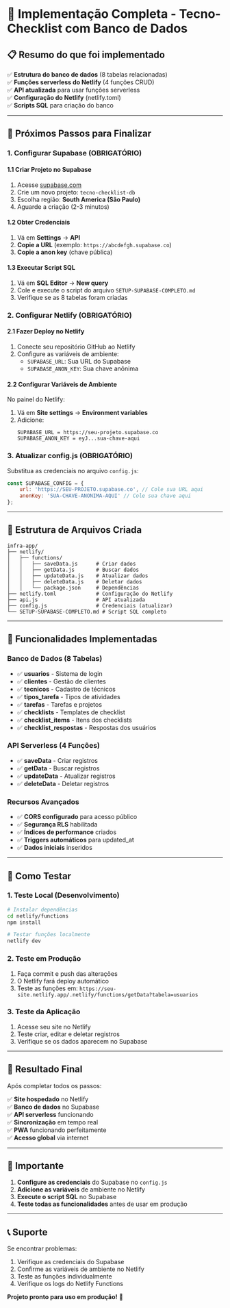 # 🚀 Implementação Completa - Tecno-Checklist com Banco de Dados

## 📋 **Resumo do que foi implementado**

✅ **Estrutura do banco de dados** (8 tabelas relacionadas)  
✅ **Funções serverless do Netlify** (4 funções CRUD)  
✅ **API atualizada** para usar funções serverless  
✅ **Configuração do Netlify** (netlify.toml)  
✅ **Scripts SQL** para criação do banco  

---

## 🎯 **Próximos Passos para Finalizar**

### **1. Configurar Supabase (OBRIGATÓRIO)**

#### **1.1 Criar Projeto no Supabase**
1. Acesse [supabase.com](https://supabase.com)
2. Crie um novo projeto: `tecno-checklist-db`
3. Escolha região: **South America (São Paulo)**
4. Aguarde a criação (2-3 minutos)

#### **1.2 Obter Credenciais**
1. Vá em **Settings** → **API**
2. **Copie a URL** (exemplo: `https://abcdefgh.supabase.co`)
3. **Copie a anon key** (chave pública)

#### **1.3 Executar Script SQL**
1. Vá em **SQL Editor** → **New query**
2. Cole e execute o script do arquivo `SETUP-SUPABASE-COMPLETO.md`
3. Verifique se as 8 tabelas foram criadas

### **2. Configurar Netlify (OBRIGATÓRIO)**

#### **2.1 Fazer Deploy no Netlify**
1. Conecte seu repositório GitHub ao Netlify
2. Configure as variáveis de ambiente:
   - `SUPABASE_URL`: Sua URL do Supabase
   - `SUPABASE_ANON_KEY`: Sua chave anônima

#### **2.2 Configurar Variáveis de Ambiente**
No painel do Netlify:
1. Vá em **Site settings** → **Environment variables**
2. Adicione:
   ```
   SUPABASE_URL = https://seu-projeto.supabase.co
   SUPABASE_ANON_KEY = eyJ...sua-chave-aqui
   ```

### **3. Atualizar config.js (OBRIGATÓRIO)**

Substitua as credenciais no arquivo `config.js`:

```javascript
const SUPABASE_CONFIG = {
    url: 'https://SEU-PROJETO.supabase.co', // Cole sua URL aqui
    anonKey: 'SUA-CHAVE-ANONIMA-AQUI' // Cole sua chave aqui
};
```

---

## 📁 **Estrutura de Arquivos Criada**

```
infra-app/
├── netlify/
│   ├── functions/
│   │   ├── saveData.js      # Criar dados
│   │   ├── getData.js       # Buscar dados
│   │   ├── updateData.js    # Atualizar dados
│   │   ├── deleteData.js    # Deletar dados
│   │   └── package.json     # Dependências
├── netlify.toml             # Configuração do Netlify
├── api.js                   # API atualizada
├── config.js                # Credenciais (atualizar)
└── SETUP-SUPABASE-COMPLETO.md # Script SQL completo
```

---

## 🔧 **Funcionalidades Implementadas**

### **Banco de Dados (8 Tabelas)**
- ✅ **usuarios** - Sistema de login
- ✅ **clientes** - Gestão de clientes
- ✅ **tecnicos** - Cadastro de técnicos
- ✅ **tipos_tarefa** - Tipos de atividades
- ✅ **tarefas** - Tarefas e projetos
- ✅ **checklists** - Templates de checklist
- ✅ **checklist_items** - Itens dos checklists
- ✅ **checklist_respostas** - Respostas dos usuários

### **API Serverless (4 Funções)**
- ✅ **saveData** - Criar registros
- ✅ **getData** - Buscar registros
- ✅ **updateData** - Atualizar registros
- ✅ **deleteData** - Deletar registros

### **Recursos Avançados**
- ✅ **CORS configurado** para acesso público
- ✅ **Segurança RLS** habilitada
- ✅ **Índices de performance** criados
- ✅ **Triggers automáticos** para updated_at
- ✅ **Dados iniciais** inseridos

---

## 🧪 **Como Testar**

### **1. Teste Local (Desenvolvimento)**
```bash
# Instalar dependências
cd netlify/functions
npm install

# Testar funções localmente
netlify dev
```

### **2. Teste em Produção**
1. Faça commit e push das alterações
2. O Netlify fará deploy automático
3. Teste as funções em: `https://seu-site.netlify.app/.netlify/functions/getData?tabela=usuarios`

### **3. Teste da Aplicação**
1. Acesse seu site no Netlify
2. Teste criar, editar e deletar registros
3. Verifique se os dados aparecem no Supabase

---

## 🎯 **Resultado Final**

Após completar todos os passos:

✅ **Site hospedado** no Netlify  
✅ **Banco de dados** no Supabase  
✅ **API serverless** funcionando  
✅ **Sincronização** em tempo real  
✅ **PWA** funcionando perfeitamente  
✅ **Acesso global** via internet  

---

## 🚨 **Importante**

1. **Configure as credenciais** do Supabase no `config.js`
2. **Adicione as variáveis** de ambiente no Netlify
3. **Execute o script SQL** no Supabase
4. **Teste todas as funcionalidades** antes de usar em produção

---

## 📞 **Suporte**

Se encontrar problemas:
1. Verifique as credenciais do Supabase
2. Confirme as variáveis de ambiente no Netlify
3. Teste as funções individualmente
4. Verifique os logs do Netlify Functions

**Projeto pronto para uso em produção!** 🎉


